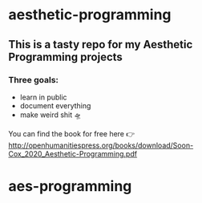 # aesthetic-programming

## This is a tasty repo for my Aesthetic Programming projects

### Three goals:
- learn in public
- document everything
- make weird shit 🛸

You can find the book for free here 👉 http://openhumanitiespress.org/books/download/Soon-Cox_2020_Aesthetic-Programming.pdf
# aes-programming
